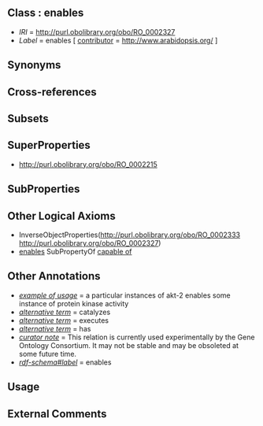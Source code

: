 
## Class : enables

 * *IRI* = http://purl.obolibrary.org/obo/RO_0002327
 * *Label* = enables [ [contributor](../../or/contributor.md) = http://www.arabidopsis.org/ ]

## Synonyms


## Cross-references


## Subsets


## SuperProperties

 * <http://purl.obolibrary.org/obo/RO_0002215>

## SubProperties


## Other Logical Axioms

 * InverseObjectProperties(<http://purl.obolibrary.org/obo/RO_0002333> <http://purl.obolibrary.org/obo/RO_0002327>)
 * [enables](../../RO/27/RO_0002327.md) SubPropertyOf [capable of](../../RO/15/RO_0002215.md)

## Other Annotations

 * *[example of usage](../../IAO/12/IAO_0000112.md)* = a particular instances of akt-2 enables some instance of protein kinase activity
 * *[alternative term](../../IAO/18/IAO_0000118.md)* = catalyzes
 * *[alternative term](../../IAO/18/IAO_0000118.md)* = executes
 * *[alternative term](../../IAO/18/IAO_0000118.md)* = has
 * *[curator note](../../IAO/32/IAO_0000232.md)* = This relation is currently used experimentally by the Gene Ontology Consortium. It may not be stable and may be obsoleted at some future time.
 * *[rdf-schema#label](../../el/rdf-schema#label.md)* = enables

## Usage


## External Comments

